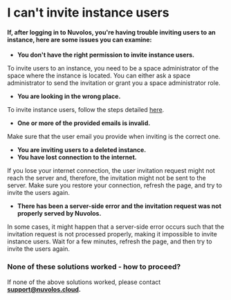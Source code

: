 # I can't invite instance users

#### If, after logging in to Nuvolos, you're having trouble inviting users to an instance, here are some issues you can examine:

* **You don't have the right permission to invite instance users.**

To invite users to an instance, you need to be a space administrator of the space where the instance is located. You can either ask a space administrator to send the invitation or grant you a space administrator role.

* **You are looking in the wrong place.**

To invite instance users, follow the steps detailed [here](../../settings-and-administration/space-management/invite-instance-users.md).

* **One or more of the provided emails is invalid.**

Make sure that the user email you provide when inviting is the correct one.

* **You are inviting users to a deleted instance.** 
* **You have lost connection to the internet.**

If you lose your internet connection, the user invitation request might not reach the server and, therefore,  the invitation might not be sent to the server. Make sure you restore your connection,  refresh the page, and try to invite the users again.

* **There has been a server-side error and the invitation request was not properly served by Nuvolos.**

In some cases, it might happen that a server-side error occurs such that the invitation request is not processed properly, making it impossible to invite instance users. Wait for a few minutes, refresh the page, and then try to invite the users again.  


### None of these solutions worked - how to proceed?

If none of the above solutions worked, please contact [**support@nuvolos.cloud**](mailto:support@nuvolos.cloud)**.**

